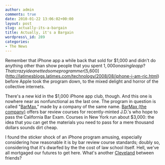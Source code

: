 ```yaml
---
author: admin
comments: true
date: 2010-01-22 13:06:02+00:00
layout: post
slug: actually-its-a-bargain
title: Actually, it's a Bargain
wordpress\_id: 289
categories:
- The News
---
```


Remember that iPhone app a while back that sold for $1,000 and didn't do anything other than show people that you spent $1,000 on a single app? That crazy idea netted some programmer [$5,600](http://latimesblogs.latimes.com/technology/2008/08/iphone-i-am-ric.html) before Apple took the program down, to the mixed delight and horror of the collective internets.

There's a new kid in the $1,000 iPhone app club, though. And this one is nowhere near as nonfunctional as the last one. The program in question is called "[BarMax](http://www.pcworld.com/article/187122/1000_iphone_app_returns_with_barmax.html)," made by a company of the same name. [BarMax (the company)](http://www.barmaxreview.com/home) offers bar review courses for recently-minted J.D.'s who hope to pass the California Bar Exam. Courses in New York run about $3,000: the idea that you can get the materials you need to pass for a mere thousand dollars sounds dirt cheap.

I found the sticker shock of an iPhone program amusing, especially considering how reasonable it is by bar review course standards; doubly so, considering that it's dwarfed by the the cost of law school itself. Hell, we've all mortgaged our futures to get here. What's another [Cleveland](http://en.wikipedia.org/wiki/File:1000-2f.jpg) between friends?